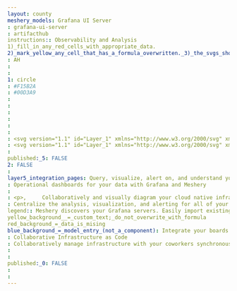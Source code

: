 ```yaml
---
layout: county 
meshery_models: Grafana UI Server
: grafana-ui-server
: artifacthub
instructions:: Observability and Analysis
1)_fill_in_any_red_cells_with_appropriate_data.
2)_mark_yellow_any_cell_that_has_a_formula_overwritten._3)_the_svgs_shouldn't_have_xml_header_they_are_added_programmatically_through_workflows: Monitoring
: AH
: 
: 
1: circle
: #F15B2A
: #00D3A9
: 
: 
: 
: 
: 
: 
: <svg version="1.1" id="Layer_1" xmlns="http://www.w3.org/2000/svg" xmlns:xlink="http://www.w3.org/1999/xlink" x="0px" y="0px", 	 viewBox="0 0 103.7 112.7" style="enable-background:new 0 0 103.7 112.7;" xml:space="preserve">, <style type="text/css">, 	.st0{fill:url(#SVGID_1_);}, </style>, <linearGradient id="SVGID_1_" gradientUnits="userSpaceOnUse" x1="51.85" y1="1069.5107" x2="51.85" y2="966.6585" gradientTransform="matrix(1 0 0 1 0 -931.4)">, 	<stop  offset="0" style="stop-color:#FCEE1F"/>, 	<stop  offset="1" style="stop-color:#F15B2A"/>, </linearGradient>, <path class="st0" d="M103.5,49.9c-0.2-1.9-0.5-4.1-1.1-6.5c-0.6-2.4-1.6-5-2.9-7.8c-1.4-2.7-3.1-5.6-5.4-8.3, 	c-0.9-1.1-1.9-2.1-2.9-3.2c1.6-6.3-1.9-11.8-1.9-11.8c-6.1-0.4-9.9,1.9-11.3,2.9c-0.2-0.1-0.5-0.2-0.7-0.3c-1-0.4-2.1-0.8-3.2-1.2, 	c-1.1-0.3-2.2-0.7-3.3-0.9c-1.1-0.3-2.3-0.5-3.5-0.7c-0.2,0-0.4-0.1-0.6-0.1C64.1,3.6,56.5,0,56.5,0c-8.7,5.6-10.4,13.1-10.4,13.1, 	s0,0.2-0.1,0.4c-0.5,0.1-0.9,0.3-1.4,0.4c-0.6,0.2-1.3,0.4-1.9,0.7c-0.6,0.3-1.3,0.5-1.9,0.8c-1.3,0.6-2.5,1.2-3.8,1.9, 	c-1.2,0.7-2.4,1.4-3.5,2.2c-0.2-0.1-0.3-0.2-0.3-0.2c-11.7-4.5-22.1,0.9-22.1,0.9c-0.9,12.5,4.7,20.3,5.8,21.7, 	c-0.3,0.8-0.5,1.5-0.8,2.3c-0.9,2.8-1.5,5.7-1.9,8.7c-0.1,0.4-0.1,0.9-0.2,1.3C3.2,59.5,0,70.5,0,70.5c9,10.4,19.6,11,19.6,11l0,0, 	c1.3,2.4,2.9,4.7,4.6,6.8c0.7,0.9,1.5,1.7,2.3,2.6c-3.3,9.4,0.5,17.3,0.5,17.3c10.1,0.4,16.7-4.4,18.1-5.5c1,0.3,2,0.6,3,0.9, 	c3.1,0.8,6.3,1.3,9.4,1.4c0.8,0,1.6,0,2.4,0h0.4h0.3h0.5h0.5l0,0c4.7,6.8,13.1,7.7,13.1,7.7c5.9-6.3,6.3-12.4,6.3-13.8l0,0, 	c0,0,0,0,0-0.1s0-0.2,0-0.2l0,0c0-0.1,0-0.2,0-0.3c1.2-0.9,2.4-1.8,3.6-2.8c2.4-2.1,4.4-4.6,6.2-7.2c0.2-0.2,0.3-0.5,0.5-0.7, 	c6.7,0.4,11.4-4.2,11.4-4.2c-1.1-7-5.1-10.4-5.9-11l0,0c0,0,0,0-0.1-0.1l-0.1-0.1l0,0l-0.1-0.1c0-0.4,0.1-0.8,0.1-1.3, 	c0.1-0.8,0.1-1.5,0.1-2.3v-0.6v-0.3v-0.1c0-0.2,0-0.1,0-0.2v-0.5v-0.6c0-0.2,0-0.4,0-0.6s0-0.4-0.1-0.6l-0.1-0.6l-0.1-0.6, 	c-0.1-0.8-0.3-1.5-0.4-2.3c-0.7-3-1.9-5.9-3.4-8.4c-1.6-2.6-3.5-4.8-5.7-6.8c-2.2-1.9-4.6-3.5-7.2-4.6c-2.6-1.2-5.2-1.9-7.9-2.2, 	c-1.3-0.2-2.7-0.2-4-0.2h-0.5h-0.1H67h-0.2h-0.5c-0.2,0-0.4,0-0.5,0c-0.7,0.1-1.4,0.2-2,0.3c-2.7,0.5-5.2,1.5-7.4,2.8, 	c-2.2,1.3-4.1,3-5.7,4.9s-2.8,3.9-3.6,6.1c-0.8,2.1-1.3,4.4-1.4,6.5c0,0.5,0,1.1,0,1.6c0,0.1,0,0.3,0,0.4v0.4c0,0.3,0,0.5,0.1,0.8, 	c0.1,1.1,0.3,2.1,0.6,3.1c0.6,2,1.5,3.8,2.7,5.4s2.5,2.8,4,3.8s3,1.7,4.6,2.2s3.1,0.7,4.5,0.6c0.2,0,0.4,0,0.5,0s0.2,0,0.3,0, 	s0.2,0,0.3,0c0.2,0,0.3,0,0.5,0h0.1H64c0.1,0,0.2,0,0.3,0c0.2,0,0.4-0.1,0.5-0.1c0.2,0,0.3-0.1,0.5-0.1c0.3-0.1,0.7-0.2,1-0.3, 	c0.6-0.2,1.2-0.5,1.8-0.7c0.6-0.3,1.1-0.6,1.5-0.9c0.1-0.1,0.3-0.2,0.4-0.3c0.5-0.4,0.6-1.1,0.2-1.6c-0.4-0.4-1-0.5-1.5-0.3, 	c-0.1,0.1-0.2,0.1-0.4,0.2c-0.4,0.2-0.9,0.4-1.3,0.5c-0.5,0.1-1,0.3-1.5,0.4c-0.3,0-0.5,0.1-0.8,0.1c-0.1,0-0.3,0-0.4,0, 	c-0.1,0-0.3,0-0.4,0s-0.3,0-0.4,0c-0.2,0-0.3,0-0.5,0c0,0-0.1,0,0,0h-0.1h-0.1c-0.1,0-0.1,0-0.2,0s-0.3,0-0.4-0.1, 	c-1.1-0.2-2.3-0.5-3.4-1s-2.2-1.2-3.1-2.1c-1-0.9-1.8-1.9-2.5-3.1s-1.1-2.5-1.3-3.8c-0.1-0.7-0.2-1.4-0.1-2.1c0-0.2,0-0.4,0-0.6, 	c0,0.1,0,0,0,0v-0.1v-0.1c0-0.1,0-0.2,0-0.3c0-0.4,0.1-0.7,0.2-1.1c0.5-3,2-5.9,4.3-8.1c0.6-0.6,1.2-1.1,1.9-1.5, 	c0.7-0.5,1.4-0.9,2.1-1.2s1.5-0.6,2.3-0.8s1.6-0.4,2.4-0.4c0.4,0,0.8-0.1,1.2-0.1c0.1,0,0.2,0,0.3,0h0.3H67c0.1,0,0,0,0,0h0.1h0.3, 	c0.9,0.1,1.8,0.2,2.6,0.4c1.7,0.4,3.4,1,5,1.9c3.2,1.8,5.9,4.5,7.5,7.8c0.8,1.6,1.4,3.4,1.7,5.3c0.1,0.5,0.1,0.9,0.2,1.4v0.3V66, 	c0,0.1,0,0.2,0,0.3c0,0.1,0,0.2,0,0.3v0.3v0.3c0,0.2,0,0.6,0,0.8c0,0.5-0.1,1-0.1,1.5c-0.1,0.5-0.1,1-0.2,1.5, 	c-0.1,0.5-0.2,1-0.3,1.5c-0.2,1-0.6,1.9-0.9,2.9c-0.7,1.9-1.7,3.7-2.9,5.3c-2.4,3.3-5.7,6-9.4,7.7c-1.9,0.8-3.8,1.5-5.8,1.8, 	c-1,0.2-2,0.3-3,0.3h-0.2h-0.2h-0.3h-0.5h-0.3c0.1,0,0,0,0,0h-0.1c-0.5,0-1.1,0-1.6-0.1c-2.2-0.2-4.3-0.6-6.4-1.2s-4.1-1.4-6-2.4, 	c-3.8-2-7.2-4.9-9.9-8.2c-1.3-1.7-2.5-3.5-3.5-5.4s-1.7-3.9-2.3-5.9s-0.9-4.1-1-6.2v-0.4v-0.1v-0.1v-0.2V60v-0.1v-0.1v-0.2v-0.5V59, 	l0,0v-0.2c0-0.3,0-0.5,0-0.8c0-1,0.1-2.1,0.3-3.2c0.1-1.1,0.3-2.1,0.5-3.2c0.2-1.1,0.5-2.1,0.8-3.2c0.6-2.1,1.3-4.1,2.2-6, 	c1.8-3.8,4.1-7.2,6.8-9.9c0.7-0.7,1.4-1.3,2.2-1.9c0.3-0.3,1-0.9,1.8-1.4s1.6-1,2.5-1.4c0.4-0.2,0.8-0.4,1.3-0.6, 	c0.2-0.1,0.4-0.2,0.7-0.3c0.2-0.1,0.4-0.2,0.7-0.3c0.9-0.4,1.8-0.7,2.7-1c0.2-0.1,0.5-0.1,0.7-0.2s0.5-0.1,0.7-0.2, 	c0.5-0.1,0.9-0.2,1.4-0.4c0.2-0.1,0.5-0.1,0.7-0.2c0.2,0,0.5-0.1,0.7-0.1s0.5-0.1,0.7-0.1l0.4-0.1l0.4-0.1c0.2,0,0.5-0.1,0.7-0.1, 	c0.3,0,0.5-0.1,0.8-0.1c0.2,0,0.6-0.1,0.8-0.1c0.2,0,0.3,0,0.5-0.1h0.3H61h0.2c0.3,0,0.5,0,0.8-0.1h0.4c0,0,0.1,0,0,0h0.1h0.2, 	c0.2,0,0.5,0,0.7,0c0.9,0,1.8,0,2.7,0c1.8,0.1,3.6,0.3,5.3,0.6c3.4,0.6,6.7,1.7,9.6,3.2c2.9,1.4,5.6,3.2,7.8,5.1, 	c0.1,0.1,0.3,0.2,0.4,0.4c0.1,0.1,0.3,0.2,0.4,0.4c0.3,0.2,0.5,0.5,0.8,0.7s0.5,0.5,0.8,0.7c0.2,0.3,0.5,0.5,0.7,0.8, 	c1,1,1.9,2.1,2.7,3.1c1.6,2.1,2.9,4.2,3.9,6.2c0.1,0.1,0.1,0.2,0.2,0.4c0.1,0.1,0.1,0.2,0.2,0.4c0.1,0.2,0.2,0.5,0.4,0.7, 	c0.1,0.2,0.2,0.5,0.3,0.7c0.1,0.2,0.2,0.5,0.3,0.7c0.4,0.9,0.7,1.8,1,2.7c0.5,1.4,0.8,2.6,1.1,3.6c0.1,0.4,0.5,0.7,0.9,0.7, 	c0.5,0,0.8-0.4,0.8-0.9C103.6,52.7,103.6,51.4,103.5,49.9z"/>, </svg>, 
: <svg version="1.1" id="Layer_1" xmlns="http://www.w3.org/2000/svg" xmlns:xlink="http://www.w3.org/1999/xlink" x="0px" y="0px", 	 viewBox="0 0 103.7 112.7" style="enable-background:new 0 0 103.7 112.7;" xml:space="preserve">, <style type="text/css">, 	.st0{fill:#FFFFFF;}, </style>, <path class="st0" d="M103.5,49.9c-0.2-1.9-0.5-4.1-1.1-6.5c-0.6-2.4-1.6-5-2.9-7.8c-1.4-2.7-3.1-5.6-5.4-8.3, 	c-0.9-1.1-1.9-2.1-2.9-3.2c1.6-6.3-1.9-11.8-1.9-11.8c-6.1-0.4-9.9,1.9-11.3,2.9c-0.2-0.1-0.5-0.2-0.7-0.3c-1-0.4-2.1-0.8-3.2-1.2, 	c-1.1-0.3-2.2-0.7-3.3-0.9c-1.1-0.3-2.3-0.5-3.5-0.7c-0.2,0-0.4-0.1-0.6-0.1C64.1,3.6,56.5,0,56.5,0c-8.7,5.6-10.4,13.1-10.4,13.1, 	s0,0.2-0.1,0.4c-0.5,0.1-0.9,0.3-1.4,0.4c-0.6,0.2-1.3,0.4-1.9,0.7c-0.6,0.3-1.3,0.5-1.9,0.8c-1.3,0.6-2.5,1.2-3.8,1.9, 	c-1.2,0.7-2.4,1.4-3.5,2.2c-0.2-0.1-0.3-0.2-0.3-0.2c-11.7-4.5-22.1,0.9-22.1,0.9c-0.9,12.5,4.7,20.3,5.8,21.7, 	c-0.3,0.8-0.5,1.5-0.8,2.3c-0.9,2.8-1.5,5.7-1.9,8.7c-0.1,0.4-0.1,0.9-0.2,1.3C3.2,59.5,0,70.5,0,70.5c9,10.4,19.6,11,19.6,11l0,0, 	c1.3,2.4,2.9,4.7,4.6,6.8c0.7,0.9,1.5,1.7,2.3,2.6c-3.3,9.4,0.5,17.3,0.5,17.3c10.1,0.4,16.7-4.4,18.1-5.5c1,0.3,2,0.6,3,0.9, 	c3.1,0.8,6.3,1.3,9.4,1.4c0.8,0,1.6,0,2.4,0h0.4h0.3h0.5h0.5l0,0c4.7,6.8,13.1,7.7,13.1,7.7c5.9-6.3,6.3-12.4,6.3-13.8l0,0, 	c0,0,0,0,0-0.1s0-0.2,0-0.2l0,0c0-0.1,0-0.2,0-0.3c1.2-0.9,2.4-1.8,3.6-2.8c2.4-2.1,4.4-4.6,6.2-7.2c0.2-0.2,0.3-0.5,0.5-0.7, 	c6.7,0.4,11.4-4.2,11.4-4.2c-1.1-7-5.1-10.4-5.9-11l0,0c0,0,0,0-0.1-0.1l-0.1-0.1l0,0l-0.1-0.1c0-0.4,0.1-0.8,0.1-1.3, 	c0.1-0.8,0.1-1.5,0.1-2.3v-0.6v-0.3v-0.1c0-0.2,0-0.1,0-0.2v-0.5v-0.6c0-0.2,0-0.4,0-0.6s0-0.4-0.1-0.6l-0.1-0.6l-0.1-0.6, 	c-0.1-0.8-0.3-1.5-0.4-2.3c-0.7-3-1.9-5.9-3.4-8.4c-1.6-2.6-3.5-4.8-5.7-6.8c-2.2-1.9-4.6-3.5-7.2-4.6c-2.6-1.2-5.2-1.9-7.9-2.2, 	c-1.3-0.2-2.7-0.2-4-0.2h-0.5h-0.1H67h-0.2h-0.5c-0.2,0-0.4,0-0.5,0c-0.7,0.1-1.4,0.2-2,0.3c-2.7,0.5-5.2,1.5-7.4,2.8, 	c-2.2,1.3-4.1,3-5.7,4.9s-2.8,3.9-3.6,6.1c-0.8,2.1-1.3,4.4-1.4,6.5c0,0.5,0,1.1,0,1.6c0,0.1,0,0.3,0,0.4v0.4c0,0.3,0,0.5,0.1,0.8, 	c0.1,1.1,0.3,2.1,0.6,3.1c0.6,2,1.5,3.8,2.7,5.4s2.5,2.8,4,3.8s3,1.7,4.6,2.2s3.1,0.7,4.5,0.6c0.2,0,0.4,0,0.5,0s0.2,0,0.3,0, 	s0.2,0,0.3,0c0.2,0,0.3,0,0.5,0h0.1H64c0.1,0,0.2,0,0.3,0c0.2,0,0.4-0.1,0.5-0.1c0.2,0,0.3-0.1,0.5-0.1c0.3-0.1,0.7-0.2,1-0.3, 	c0.6-0.2,1.2-0.5,1.8-0.7c0.6-0.3,1.1-0.6,1.5-0.9c0.1-0.1,0.3-0.2,0.4-0.3c0.5-0.4,0.6-1.1,0.2-1.6c-0.4-0.4-1-0.5-1.5-0.3, 	c-0.1,0.1-0.2,0.1-0.4,0.2c-0.4,0.2-0.9,0.4-1.3,0.5c-0.5,0.1-1,0.3-1.5,0.4c-0.3,0-0.5,0.1-0.8,0.1c-0.1,0-0.3,0-0.4,0, 	c-0.1,0-0.3,0-0.4,0s-0.3,0-0.4,0c-0.2,0-0.3,0-0.5,0c0,0-0.1,0,0,0h-0.1h-0.1c-0.1,0-0.1,0-0.2,0s-0.3,0-0.4-0.1, 	c-1.1-0.2-2.3-0.5-3.4-1s-2.2-1.2-3.1-2.1c-1-0.9-1.8-1.9-2.5-3.1s-1.1-2.5-1.3-3.8c-0.1-0.7-0.2-1.4-0.1-2.1c0-0.2,0-0.4,0-0.6, 	c0,0.1,0,0,0,0v-0.1v-0.1c0-0.1,0-0.2,0-0.3c0-0.4,0.1-0.7,0.2-1.1c0.5-3,2-5.9,4.3-8.1c0.6-0.6,1.2-1.1,1.9-1.5, 	c0.7-0.5,1.4-0.9,2.1-1.2s1.5-0.6,2.3-0.8s1.6-0.4,2.4-0.4c0.4,0,0.8-0.1,1.2-0.1c0.1,0,0.2,0,0.3,0h0.3H67c0.1,0,0,0,0,0h0.1h0.3, 	c0.9,0.1,1.8,0.2,2.6,0.4c1.7,0.4,3.4,1,5,1.9c3.2,1.8,5.9,4.5,7.5,7.8c0.8,1.6,1.4,3.4,1.7,5.3c0.1,0.5,0.1,0.9,0.2,1.4v0.3V66, 	c0,0.1,0,0.2,0,0.3c0,0.1,0,0.2,0,0.3v0.3v0.3c0,0.2,0,0.6,0,0.8c0,0.5-0.1,1-0.1,1.5c-0.1,0.5-0.1,1-0.2,1.5, 	c-0.1,0.5-0.2,1-0.3,1.5c-0.2,1-0.6,1.9-0.9,2.9c-0.7,1.9-1.7,3.7-2.9,5.3c-2.4,3.3-5.7,6-9.4,7.7c-1.9,0.8-3.8,1.5-5.8,1.8, 	c-1,0.2-2,0.3-3,0.3h-0.2h-0.2h-0.3h-0.5h-0.3c0.1,0,0,0,0,0h-0.1c-0.5,0-1.1,0-1.6-0.1c-2.2-0.2-4.3-0.6-6.4-1.2s-4.1-1.4-6-2.4, 	c-3.8-2-7.2-4.9-9.9-8.2c-1.3-1.7-2.5-3.5-3.5-5.4s-1.7-3.9-2.3-5.9s-0.9-4.1-1-6.2v-0.4v-0.1v-0.1v-0.2V60v-0.1v-0.1v-0.2v-0.5V59, 	l0,0v-0.2c0-0.3,0-0.5,0-0.8c0-1,0.1-2.1,0.3-3.2c0.1-1.1,0.3-2.1,0.5-3.2c0.2-1.1,0.5-2.1,0.8-3.2c0.6-2.1,1.3-4.1,2.2-6, 	c1.8-3.8,4.1-7.2,6.8-9.9c0.7-0.7,1.4-1.3,2.2-1.9c0.3-0.3,1-0.9,1.8-1.4s1.6-1,2.5-1.4c0.4-0.2,0.8-0.4,1.3-0.6, 	c0.2-0.1,0.4-0.2,0.7-0.3c0.2-0.1,0.4-0.2,0.7-0.3c0.9-0.4,1.8-0.7,2.7-1c0.2-0.1,0.5-0.1,0.7-0.2s0.5-0.1,0.7-0.2, 	c0.5-0.1,0.9-0.2,1.4-0.4c0.2-0.1,0.5-0.1,0.7-0.2c0.2,0,0.5-0.1,0.7-0.1s0.5-0.1,0.7-0.1l0.4-0.1l0.4-0.1c0.2,0,0.5-0.1,0.7-0.1, 	c0.3,0,0.5-0.1,0.8-0.1c0.2,0,0.6-0.1,0.8-0.1c0.2,0,0.3,0,0.5-0.1h0.3H61h0.2c0.3,0,0.5,0,0.8-0.1h0.4c0,0,0.1,0,0,0h0.1h0.2, 	c0.2,0,0.5,0,0.7,0c0.9,0,1.8,0,2.7,0c1.8,0.1,3.6,0.3,5.3,0.6c3.4,0.6,6.7,1.7,9.6,3.2c2.9,1.4,5.6,3.2,7.8,5.1, 	c0.1,0.1,0.3,0.2,0.4,0.4c0.1,0.1,0.3,0.2,0.4,0.4c0.3,0.2,0.5,0.5,0.8,0.7s0.5,0.5,0.8,0.7c0.2,0.3,0.5,0.5,0.7,0.8, 	c1,1,1.9,2.1,2.7,3.1c1.6,2.1,2.9,4.2,3.9,6.2c0.1,0.1,0.1,0.2,0.2,0.4c0.1,0.1,0.1,0.2,0.2,0.4c0.1,0.2,0.2,0.5,0.4,0.7, 	c0.1,0.2,0.2,0.5,0.3,0.7c0.1,0.2,0.2,0.5,0.3,0.7c0.4,0.9,0.7,1.8,1,2.7c0.5,1.4,0.8,2.6,1.1,3.6c0.1,0.4,0.5,0.7,0.9,0.7, 	c0.5,0,0.8-0.4,0.8-0.9C103.6,52.7,103.6,51.4,103.5,49.9z"/>, </svg>, 
: 
published:_5: FALSE
2: FALSE
: 
layer5_integration_pages: Query, visualize, alert on, and understand your data with Grafana and Meshery. Use Grafana to create, explore, and share all of your data through dashboards,, Use Meshery to customize the flexible display of your dashboards in context of your infrastructure management.
: Operational dashboards for your data with Grafana and Meshery
: 
: <p>,     Collaboratively and visually diagram your cloud native infrastructure with GitOps-style pipeline integration. Design, test, and manage configuration your Kubernetes-based, containerized applications as a visual topology., </p>, <p>,     Looking for best practice cloud native design and deployment best practices? Choose from thousands of pre-built components in MeshMap. Choose from hundreds of ready-made design patterns by importing templates from Meshery Catalog or use our low code designer, MeshMap, to create and deploy your own cloud native infrastructure designs., </p>
: Centralize the analysis, visualization, and alerting for all of your data with Grafana.
legend:: Meshery discovers your Grafana servers. Easily import existing Grafana dashboards and panels into Meshery
yellow_background__=_custom_text;_do_not_overwrite_with_formula
red_background_=_data_is_mising
blue_background_=_model_entry_(not_a_component): Integrate your boards and panels and new insights and metrics
: Collaborative Infrastructure as Code
: Collaboratively manage infrastructure with your coworkers synchronously sharing the same designs.
: 
: 
published:_0: FALSE
: 
: 
---
```

